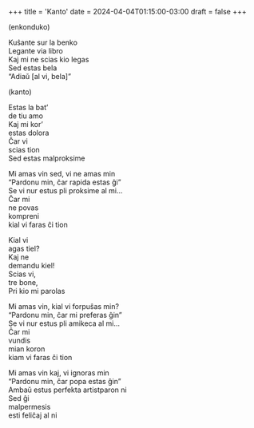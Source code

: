 +++
title = 'Kanto'
date = 2024-04-04T01:15:00-03:00
draft = false
+++

(enkonduko)

Kuŝante sur la benko  
Legante via libro  
Kaj mi ne scias kio legas  
Sed estas bela  
“Adiaŭ [al vi, bela]”  

(kanto)

Estas la bat’  
de tiu amo  
Kaj mi kor’  
estas dolora  
Ĉar vi  
scias tion  
Sed estas malproksime  

Mi amas vin sed, vi ne amas min  
“Pardonu min, ĉar rapida estas ĝi”  
Se vi nur estus pli proksime al mi…  
Ĉar mi  
ne povas  
kompreni  
kial vi faras ĉi tion  

Kial vi  
agas tiel?  
Kaj ne  
demandu kiel!  
Scias vi,  
tre bone,  
Pri kio mi parolas  

Mi amas vin, kial vi forpuŝas min?  
“Pardonu min, ĉar mi preferas ĝin”  
Se vi nur estus pli amikeca al mi…  
Ĉar mi  
vundis  
mian koron  
kiam vi faras ĉi tion  

Mi amas vin kaj, vi ignoras min  
“Pardonu min, ĉar popa estas ĝin”  
Ambaŭ estus perfekta artistparon ni  
Sed ĝi  
malpermesis  
esti feliĉaj al ni  
